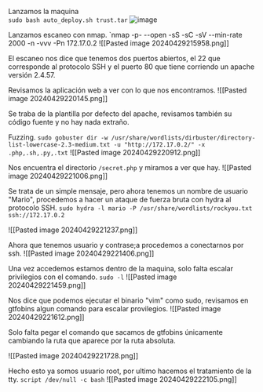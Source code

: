 Lanzamos la maquina <br>
`sudo bash auto_deploy.sh trust.tar`
![image](https://github.com/Cesmendaro/Dockerlabs.es/assets/153618246/c16ba732-c73f-45e3-99f6-20418d084296)

Lanzamos escaneo con nmap.
`nmap -p- --open -sS -sC -sV --min-rate 2000 -n -vvv -Pn 172.17.0.2
![[Pasted image 20240429215958.png]]

El escaneo nos dice que tenemos dos puertos abiertos, el 22 que corresponde al protocolo SSH y el puerto 80 que tiene corriendo un apache versión 2.4.57.

Revisamos la aplicación web a ver con lo que nos encontramos.
![[Pasted image 20240429220145.png]]

Se traba de la plantilla por defecto del apache, revisamos también su código fuente y no hay nada extraño.

Fuzzing.
`sudo gobuster dir -w /usr/share/wordlists/dirbuster/directory-list-lowercase-2.3-medium.txt -u "http://172.17.0.2/" -x .php,.sh,.py,.txt`
![[Pasted image 20240429220912.png]]

Nos encuentra el directorio `/secret.php` y miramos a ver que hay.
![[Pasted image 20240429221006.png]]

Se trata de un simple mensaje, pero ahora tenemos un nombre de usuario "Mario", procedemos a hacer un ataque de fuerza bruta con hydra al protocolo SSH.
`sudo hydra -l mario -P /usr/share/wordlists/rockyou.txt ssh://172.17.0.2`

![[Pasted image 20240429221237.png]]

Ahora que tenemos usuario y contrase;a procedemos a conectarnos por ssh.
![[Pasted image 20240429221406.png]]

Una vez accedemos estamos dentro de la maquina, solo falta escalar privilegios con el comando.
`sudo -l`
![[Pasted image 20240429221459.png]]

Nos dice que podemos ejecutar el binario "vim" como sudo, revisamos en gtfobins algun comando para escalar provilegios.
![[Pasted image 20240429221612.png]]

Solo falta pegar el comando que sacamos de gtfobins únicamente cambiando la ruta que aparece por la ruta absoluta.

![[Pasted image 20240429221728.png]]

Hecho esto ya somos usuario root, por ultimo hacemos el tratamiento de la tty.
`script /dev/null -c bash`
![[Pasted image 20240429222105.png]]
